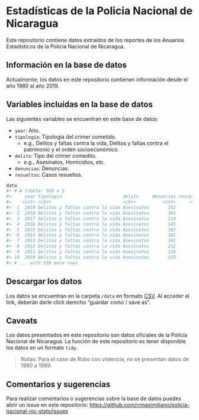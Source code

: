 
<!-- README.md is generated from README.Rmd. Please edit that file -->

# Estadísticas de la Policia Nacional de Nicaragua

Este repositorio contiene datos extraídos de los reportes de los
Anuarios Estadísticos de la Policía Nacional de Nicaragua.

## Información en la base de datos

Actualmente, los datos en este repositorio contienen información desde
el año 1980 al año 2019.

## Variables incluídas en la base de datos

Las siguientes variables se encuentran en este base de datos:

  - `year`: Año.
  - `tipología`: Tipología del crimer cometido.
      - e.g., Delitos y faltas contra la vida, Delitos y faltas contra
        el patrimonio y el orden socioeconómico.
  - `delito`: Tipo del crimer comedito.
      - e.g., Asesinatos, Homicidios, etc.
  - `denuncias`: Denuncias.
  - `resueltos`: Casos resueltos.

<!-- end list -->

``` r
data
#> # A tibble: 560 x 5
#>     year tipologia                       delito     denuncias resueltos
#>    <int> <chr>                           <chr>          <int>     <int>
#>  1  2019 Delitos y faltas contra la vida Asesinatos       152       116
#>  2  2018 Delitos y faltas contra la vida Asesinatos       303       105
#>  3  2017 Delitos y faltas contra la vida Asesinatos       114        91
#>  4  2016 Delitos y faltas contra la vida Asesinatos       145        98
#>  5  2015 Delitos y faltas contra la vida Asesinatos       162       130
#>  6  2014 Delitos y faltas contra la vida Asesinatos       182       148
#>  7  2013 Delitos y faltas contra la vida Asesinatos       191       151
#>  8  2012 Delitos y faltas contra la vida Asesinatos       232       174
#>  9  2011 Delitos y faltas contra la vida Asesinatos       226       148
#> 10  2010 Delitos y faltas contra la vida Asesinatos       259       154
#> # ... with 550 more rows
```

## Descargar los datos

Los datos se encuentran en la carpeta `/data` en formato
[CSV](https://raw.githubusercontent.com/RRMaximiliano/policia-nacional-nic-stats/master/data/stats.csv).
Al acceder el link, deberán darle click derecho “guardar como / save
as”.

## Caveats

Los datos presentados en este repositorio son datos oficiales de la
Policía Nacional de Nicaragua. La función de este repositorio es tener
disponible los datos en un formato `tidy`.

> Notas: Para el caso de Robo con violencia, no se presentan datos de
> 1980 a 1989.

## Comentarios y sugerencias

Para realizar comentarios o sugerencias sobre la base de datos puedes
abrir un issue en este repositorio:
<https://github.com/rrmaximiliano/policia-nacional-nic-stats/issues>
